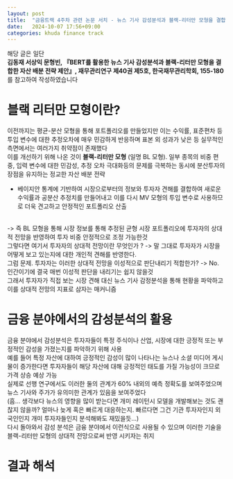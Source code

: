 ```yaml
---
layout: post
title:  "금융트랙 4주차 관련 논문 서치 - 뉴스 기사 감성분석과 블랙-리터만 모형을 결합한 자산 배분 전략 제안"
date:   2024-10-07 17:56+09:00
categories: khuda finance track
---
```


해당 글은 일단<br>
**김동재 서상익 문형빈, 『BERT를 활용한 뉴스 기사 감성분석과 블랙-리터만 모형을 결합한 자산 배분 전략 제안』, 재무관리연구 제40권 제5호, 한국재무관리학회, 155-180** <br>
를 참고하여 작성하였습니다

# 블랙 리터만 모형이란?
이전까지는 평균-분산 모형을 통해 포트폴리오를 만들었지만 이는 수익률, 표준편차 등 투입 변수에 대한 추정오차에 매우 민감하게 반응하며 표본 외 성과가 낮은 등 실무적인 측면에서는 여러가지 취약점이 존재했다<br>
이를 개선하기 위해 나온 것이 **블랙-리터만 모형** (일명 BL 모형). 일부 종목의 비중 편중, 입력 변수에 대한 민감성, 추정 오차 극대화등의 문제를 극복하는 동시에 분산투자의 장점을 유지하는 정교한 자산 배분 전략

* 베이지안 통계에 기반하여 시장으로부터의 정보와 투자자 견해를 결합하여 새로운 수익률과 공분산 추정치를 만들어내고 이를 다시 MV 모형의 투입 변수로 사용하므로 더욱 견고하고 안정적인 포트폴리오 산출
<br>
-> 즉 BL 모형을 통해 시장 정보를 통해 추정된 균형 시장 포트폴리오에 투자자의 상대적 전망을 반영하여 투자 비중 안정적으로 조정 가능한것

<br>
그렇다면 여기서 투자자의 상대적 전망이란 무엇인가 ? -> 말 그대로 투자자가 시장을 어떻게 보고 있는지에 대한 개인적 견해를 반영한다.
<br>
그럼 문제. 투자자는 이러한 상대적 전망을 이성적으로 판단내리기 적합한가? -> No. 인간이기에 결국 매번 이성적 판단을 내리기는 쉽지 않을것
<br>
그래서 투자자가 직접 보는 시장 견해 대신 뉴스 기사 감정분석을 통해 현황을 파악하고 이를 상대적 전망의 지표로 삼자는 매커니즘


# 금융 분야에서의 감성분석의 활용
금융 분야에서 감성분석은 투자자들이 특정 주식이나 산업, 시장에 대한 긍정적 또는 부정적인 감성을 가졌는지를 파악하기 위해 사용
<br>
예를 들어 특정 자산에 대하여 긍정적인 감성이 많이 나타나는 뉴스나 소셜 미디어 게시물이 증가한다면 투자자들이 해당 자산에 대해 긍정적인 태도를 가질 가능성이 크므로 가격 상승 예상 가능
<br>
실제로 선행 연구에서도 이러한 둘의 관계가 60% 내외의 예측 정확도를 보여주었으며 뉴스 기사와 주가가 유의미한 관계가 있음을 보여주었다
<br>
(흠... 생각보다 뉴스의 영향을 많이 받는다면 개미 레이턴시 모델을 개발해보는 것도 괜찮지 않을까? 얼마나 늦게 혹은 빠르게 대응하는지. 빠르다면 그건 기관 투자자인지 외국인인지 개미 투자자들인지 분석해봐도 재밌을듯...)
<br>
다시 돌아와서 감성 분석은 금융 분야에서 이런식으로 사용될 수 있으며 이러한 기술을 블랙-리터만 모형의 상대적 전망으로써 반영 시키자는 취지

# 결과 해석 








